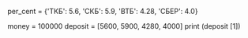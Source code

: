 per_cent = {'ТКБ': 5.6, 'СКБ': 5.9, 'ВТБ': 4.28, 'СБЕР': 4.0}

money = 100000
deposit = [5600, 5900, 4280, 4000]
print (deposit [1])
